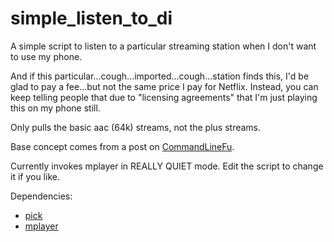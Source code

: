 # simple_listen_to_di

A simple script to listen to a particular streaming station when I don't want to use my phone.

And if this particular...cough...imported...cough...station finds this,
I'd be glad to pay a fee...but not the same price I pay for Netflix. 
Instead, you can keep telling people that due to "licensing agreements" 
that I'm just playing this on my phone still.

Only pulls the basic aac (64k) streams, not the plus streams.

Base concept comes from a post on [CommandLineFu](https://www.commandlinefu.com/commands/view/17185/listen-digitally-imported-radio-from-cli-without-premium).

Currently invokes mplayer in REALLY QUIET mode. Edit the script to 
change it if you like.

Dependencies: 
* [pick](https://github.com/thoughtbot/pick)
* [mplayer](https://www.mplayerhq.hu/design7/news.html)

